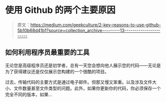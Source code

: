 # 使用 Github 的两个主要原因

> 原文：<https://medium.com/geekculture/2-key-reasons-to-use-github-5b10b68d41b1?source=collection_archive---------13----------------------->

## 如何利用程序员最重要的工具

无论您是高级程序员还是初学者，总有一天您会想向他人展示您的代码——无论是为了获得建议还是仅仅展示您构建的一个很酷的项目。

过去，传输代码的主要方式是通过电子邮件。但那又慢又笨重。以及涉及文件大小、文件数量甚至文件类型的问题。此外，如果你更新你的代码，你必须保存一个完全不同的版本，如果…
